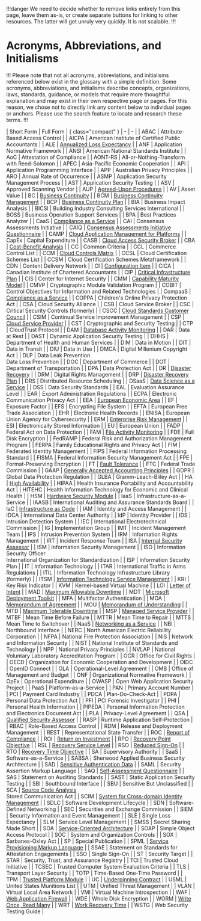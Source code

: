 !!!danger
We need to decide whether to remove links entirely from this page, leave them as-is, or create separate buttons for linking to other resources. The latter will get unruly very quickly. It is not scalable.
!!!

# Acronyms, Abbreviations, and Initialisms

!!!
Please note that not all acronyms, abbreviations, and initialisms referenced below exist in the glossary with a simple definition. Some acronyms, abbreviations, and initialisms describe concepts, organizations, laws, standards, guidance, or models that require more thoughtful explanation and may exist in their own respective page or pages. For this reason, we chose not to directly link any content below to individual pages or anchors. Please use the search feature to locate and research these terms.
!!!

| Short Form | Full Form | { class="compact" }
| - | - |
| ABAC | Attribute-Based Access Control |
| AICPA | American Institute of Certified Public Accountants |
| ALE | [Annualized Loss Expectancy](/reference/glossary/#annualized-loss-expectancy-ale) |
| ANF | Application Normative Framework |
| ANSI | American National Standards Institute |
| AoC | Attestation of Compliance |
| AONT-RS | All-or-Nothing-Transform with Reed-Solomon |
| APEC | Asia-Pacific Economic Cooperation |
| API | Application Programming Interface |
| APP | Australian Privacy Principles |
| ARO | Annual Rate of Occurrence |
| ASMP | Application Security Management Process |
| AST | Application Security Testing |
| ASV | Approved Scanning Vendor |
| AUP | [Agreed-Upon Procedures](/reference/glossary/#agreed-upon-procedures-aup) |
| AV | Asset Value |
| BC | [Business Continuity](/reference/glossary/#business-continuity-bc) |
| BCM | [Business Continuity Management](/reference/glossary/#business-continuity-management-bcm) |
| BCP | [Business Continuity Plan](/reference/glossary/#business-continuity-plan-bcp) |
| BIA | Business Impact Analysis |
| BICSI | Building Industry Consulting Services International |
| BOSS | Business Operation Support Services |
| BPA | Best Practices Analyzer |
| CaaS | [Compliance as a Service](/reference/glossary/#compliance-as-a-service-compaas-caas) |
| CAI | Consensus Assessments Initiative |
| CAIQ | [Consensus Assessments Initiative Questionnaire](/reference/glossary/#consensus-assessments-initiative-questionnaire-caiq) |
| CAMP | [Cloud Application Management for Platforms](/reference/glossary/#cloud-application-management-for-platforms-camp) |
| CapEx | Capital Expenditure |
| CASB | [Cloud Access Security Broker](/reference/glossary/#cloud-access-security-broker-casb) |
| CBA | [Cost-Benefit Analysis](/reference/glossary/#cost-benefit-analysis-cba) |
| CC | Common Criteria |
| CCL | Commerce Control List |
| CCM | [Cloud Controls Matrix](/reference/glossary/#cloud-controls-matrix-ccm) |
| CCSL | Cloud Certification Schemes List |
| CCSM | Cloud Certification Schemes Metaframework |
| CDN | Content Delivery Network |
| CI | [Configuration Item](/reference/glossary/#configuration-item-ci) |
| CICA | Canadian Institute of Chartered Accountants |
| CIP | [Critical Infrastructure Plan](/reference/glossary/#critical-infrastructure-plan-cip) |
| CIS | Center for Internet Security |
| CMM | [Capability Maturity Model](/reference/glossary/#capability-maturity-model-cmm) |
| CMVP | Cryptographic Module Validation Program |
| COBIT | Control Objectives for Information and Related Technologies |
| CompaaS | [Compliance as a Service](/reference/glossary/#compliance-as-a-service-compaas-caas) |
| COPPA | Children's Online Privacy Protection Act |
| CSA | Cloud Security Alliance |
| CSB | Cloud Service Broker |
| CSC | Critical Security Controls (formerly) |
| CSCC | [Cloud Standards Customer Council](/reference/glossary/#cloud-standards-customer-council-cscc) |
| CSIM | Continual Service Improvement Management |
| CSP | [Cloud Service Provider](/reference/glossary/#cloud-service-provider-csp) |
| CST | Cryptographic and Security Testing |
| CTP | CloudTrust Protocol |
| DAM | [Database Activity Monitoring](/reference/glossary/#database-activity-monitoring-dam) |
| DAR | Data at Rest |
| DAST | Dynamic Application Security Testing |
| DHHS | Department of Health and Human Services |
| DIM | Data in Motion |
| DIT | Data in Transit |
| DIU | Data in Use |
| DMCA | Digital Millenium Copyright Act |
| DLP | Data Leak Prevention <br> Data Loss Prevention |
| DOC | Department of Commerce |
| DOT | Department of Transportation |
| DPA | Data Protection Act |
| DR | [Disaster Recovery](/reference/glossary/#disaster-recovery-dr) |
| DRM | Digital Rights Management |
| DRP | [Disaster Recovery Plan](/reference/glossary/#disaster-recovery-plan-drp) |
| DRS | Distributed Resource Scheduling |
| DSaaS | [Data Science as a Service](/reference/glossary/#data-science-as-a-service-dsaas) |
| DSS | Data Security Standards |
| EAL | Evaluation Assurance Level |
| EAR | Export Administration Regulations |
| ECPA | Electronic Communication Privacy Act |
| EEA | [European Economic Area](/reference/glossary/#european-economic-area-eea) |
| EF | Exposure Factor |
| EFS | Encrypting File System |
| EFTA | European Free Trade Association |
| EHR | Electronic Health Records |
| ENISA | European Union Agency for Cybersecurity |
| ERM | [Enterprise Risk Management](/reference/glossary/#enterprise-risk-management-erm) |
| ESI | Electronically Stored Information |
| EU | European Union |
| FADP | Federal Act on Data Protection |
| FAM | [File Activity Monitoring](/reference/glossary/#file-activity-monitoring-fam) |
| FDE | Full Disk Encryption |
| FedRAMP | Federal Risk and Authorization Management Program |
| FERPA | Family Educational Rights and Privacy Act |
| FIM | Federated Identity Management |
| FIPS | Federal Information Processing Standard |
| FISMA | Federal Information Security Management Act |
| FPE | Format-Preserving Encryption |
| FT | [Fault Tolerance](/reference/glossary/#fault-tolerance-ft) |
| FTC | Federal Trade Commission |
| GAAP | [Generally Accepted Accounting Principles](/reference/glossary/#generally-accepted-accounting-principles-gaap) |
| GDPR | Global Data Protection Regulation |
| GLBA | Gramm-Leach-Bliley Act |
| HA | [High Availability](/reference/glossary/#high-availability-ha) |
| HIPAA | Health Insurance Portability and Accountability Act |
| HITEHC | Health Information Technology for Economic and Clinical Health |
| HSM | [Hardware Security Module](/reference/glossary/#hardware-security-module-hsm) |
| IaaS | Infrastructure-as-a-Service |
| IAASB | International Auditing and Assurance Standards Board |
| IaC | [Infrastructure as Code](/reference/glossary/#infrastructure-as-code-iac) |
| IAM | Identity and Access Management |
| IDCA | International Data Center Authority |
| IdP | Identity Provider |
| IDS | Intrusion Detection System |
| IEC | International Electrotechnical Commission |
| IG | Implementation Group |
| IMT | Incident Management Team |
| IPS | Intrusion Prevention System |
| IRM | Information Rights Management |
| IRT | Incident Response Team |
| ISA | [Internal Security Assessor](/reference/glossary/#internal-security-assessor-isa) |
| ISM | Information Security Management |
| ISO | Information Security Officer <br> International Organization for Standardization |
| ISP | Information Security Plan |
| IT | Information Technology |
| ITAR | International Traffic in Arms Regulations |
| ITIL | Information Technology Infrastructure Library (formerly) |
| ITSM | [Information Technology Service Management](/reference/glossary/#information-technology-service-management-itsm) |
| KRI | Key Risk Indicator |
| KVM | Kernel-based Virtual Machine |
| LOI | [Letter of Intent](/reference/glossary/#letter-of-intent-loi) |
| MAD | [Maximum Allowable Downtime](/reference/glossary/#maximum-allowable-downtime-mad) |
| MDT | [Microsoft Deployment Toolkit](/reference/glossary/#microsoft-deployment-toolkit-mtd) |
| MFA | Multifactor Authentication |
| MOA | [Memorandum of Agreement](/reference/glossary/#memorandum-of-agreement-moa) |
| MOU | [Memorandum of Understanding](/reference/glossary/#memorandum-of-understanding-mou) |
| MTD | [Maximum Tolerable Downtime](/reference/glossary/#maximum-tolerable-downtime-mtd) |
| MSP | [Managed Service Provider](/reference/glossary/#managed-service-provider-msp) |
| MTBF | Mean Time Before Failure |
| MTTR | Mean Time to Repair |
| MTTS | Mean Time to Switchover |
| NaaS | [Networking as a Service](/reference/glossary/#networking-as-a-service-naas) |
| NBI | Northbound Interface |
| NERC | North American Electric Reliability Corporation |
| NFPA | National Fire Protection Association |
| NIS | Network and Information Security |
| NIST | National Institute of Standards and Technology |
| NPP | National Privacy Principles |
| NVLAP | National Voluntary Laboratory Accreditation Program |
| OCR | Office for Civil Rights |
| OECD | Organization for Economic Cooperation and Development |
| OIDC | OpenID Connect |
| OLA | Operational-Level Agreement |
| OMB | Office of Management and Budget |
| ONF | Organizational Normative Framework |
| OpEx | Operational Expenditure |
| OWASP | Open Web Application Security Project |
| PaaS | Platform-as-a-Service |
| PAN | Primary Account Number |
| PCI | Payment Card Industry |
| PDCA | Plan-Do-Check-Act |
| PDPA | Personal Data Protection Act |
| PFI | PCI Forensic Investigator |
| PHI | Personal Health Information |
| PIPEDA | Personal Information Protection and Electronics Document Act |
| PLA | Privacy-Level Agreement |
| QSA | [Qualified Security Assessor](/reference/glossary/#qualified-security-assessor-qsa) |
| RASP | Runtime Application Self-Protection |
| RBAC | Role-Based Access Control |
| RDM | Release and Deployment Management |
| REST | Representational State Transfer |
| ROC | [Report of Compliance](/reference/glossary/#report-of-compliance-roc) |
| ROI | [Return on Investment](/reference/glossary/#return-on-investment-roi) |
| RPO | [Recovery Point Objective](/reference/glossary/#recovery-point-objective-rpo) |
| RSL | [Recovery Service Level](/reference/glossary/#recovery-service-level-rsl) |
| RSO | [Reduced Sign-On](/reference/glossary/#reduced-sign-on-rso) |
| RTO | [Recovery Time Objective](/reference/glossary/#recovery-time-objective-rto) |
| SA | Supervisory Authority |
| SaaS | Software-as-a-Service |
| SABSA | Sherwood Applied Business Security Architecture |
| SAD | [Sensitive Authentication Data](/reference/glossary/#sensitive-authentication-data-sad) |
| SAML | Security Assertion Markup Language |
| SAQ | [Self-Assessment Questionnaire](/reference/glossary/#self-assessment-questionnaire-saq) |
| SAS | Statement on Auditing Standards |
| SAST | Static Application Security Testing |
| SBI | Southbound Interface |
| SBU | Sensitive But Unclassified |
| SCA | [Source Code Analysis](/reference/glossary/#source-code-analysis-sca) <br> Stored Communication Act |
| SCIM | [System for Cross-domain Identity Management](/reference/glossary/#system-for-cross-domain-identity-management-scim) |
| SDLC | Software Development Lifecycle |
| SDN | Software-Defined Networking |
| SEC | Securities and Exchange Commission |
| SIEM | Security Information and Event Management |
| SLE | Single Loss Expectancy |
| SLM | Service Level Management |
| SMSS | Secret Sharing Made Short |
| SOA | [Service-Oriented Architecture](/reference/glossary/#service-oriented-architecture-soa) |
| SOAP | Simple Object Access Protocol |
| SOC | System and Organization Controls |
| SOX | Sarbanes-Oxley Act |
| SP | Special Publication |
| SPML | [Service Provisioning Markup Language](/reference/glossary/#service-provisioning-markup-language-spml) |
| SSAE | Statement on Standards for Attestation Engagements |
| SSO | Single Sign-On |
| ST | Security Target |
| STAR | Security, Trust, and Assurance Registry |
| TCI | Trusted Cloud Initiative |
| TCSEC | Trusted Computer System Evaluation Criteria |
| TLS | Transport Layer Security |
| TOTP | Time-Based One-Time Password |
| TPM | [Trusted Platform Module](/reference/glossary/#trusted-platform-module-tpm) |
| UC | [Underpinning Contract](/reference/glossary/#underpinning-contract-uc) |
| USML | United States Munitions List |
| UTM | Unified Threat Management |
| VLAN | Virtual Local Area Network |
| VMI | Virtual Machine Introspection |
| WAF | [Web Application Firewall](/reference/glossary/#web-application-firewall-waf) |
| WDE | Whole Disk Encryption |
| WORM | [Write Once, Read Many](/reference/glossary/#write-once-read-many-worm) |
| WRT | [Work Recovery Time](/reference/glossary/#work-recovery-time-wrt) |
| WSTG | Web Security Testing Guide |